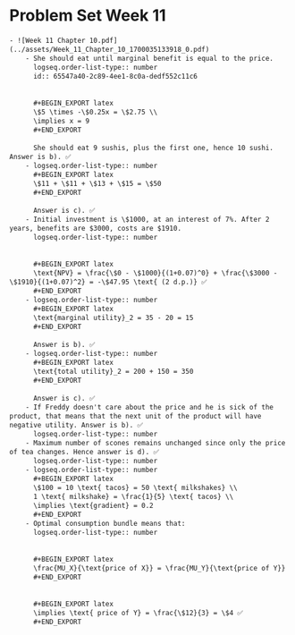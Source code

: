 # Problem Set Week 11
	- ![Week 11 Chapter 10.pdf](../assets/Week_11_Chapter_10_1700035133918_0.pdf)
		- She should eat until marginal benefit is equal to the price.
		  logseq.order-list-type:: number
		  id:: 65547a40-2c89-4ee1-8c0a-dedf552c11c6
		  
		  
		  #+BEGIN_EXPORT latex
		  \$5 \times -\$0.25x = \$2.75 \\
		  \implies x = 9
		  #+END_EXPORT
		  
		  She should eat 9 sushis, plus the first one, hence 10 sushi. Answer is b). ✅
		- logseq.order-list-type:: number
		  #+BEGIN_EXPORT latex
		  \$11 + \$11 + \$13 + \$15 = \$50
		  #+END_EXPORT
		  
		  Answer is c). ✅
		- Initial investment is \$1000, at an interest of 7%. After 2 years, benefits are $3000, costs are $1910.
		  logseq.order-list-type:: number
		  
		  
		  #+BEGIN_EXPORT latex
		  \text{NPV} = \frac{\$0 - \$1000}{(1+0.07)^0} + \frac{\$3000 - \$1910}{(1+0.07)^2} = -\$47.95 \text{ (2 d.p.)} ✅
		  #+END_EXPORT
		- logseq.order-list-type:: number
		  #+BEGIN_EXPORT latex
		  \text{marginal utility}_2 = 35 - 20 = 15
		  #+END_EXPORT
		  
		  Answer is b). ✅
		- logseq.order-list-type:: number
		  #+BEGIN_EXPORT latex
		  \text{total utility}_2 = 200 + 150 = 350
		  #+END_EXPORT
		  
		  Answer is c). ✅
		- If Freddy doesn't care about the price and he is sick of the product, that means that the next unit of the product will have negative utility. Answer is b). ✅
		  logseq.order-list-type:: number
		- Maximum number of scones remains unchanged since only the price of tea changes. Hence answer is d). ✅
		  logseq.order-list-type:: number
		- logseq.order-list-type:: number
		  #+BEGIN_EXPORT latex
		  \$100 = 10 \text{ tacos} = 50 \text{ milkshakes} \\
		  1 \text{ milkshake} = \frac{1}{5} \text{ tacos} \\
		  \implies \text{gradient} = 0.2
		  #+END_EXPORT
		- Optimal consumption bundle means that:
		  logseq.order-list-type:: number
		  
		  
		  #+BEGIN_EXPORT latex
		  \frac{MU_X}{\text{price of X}} = \frac{MU_Y}{\text{price of Y}}
		  #+END_EXPORT
		  
		  
		  #+BEGIN_EXPORT latex
		  \implies \text{ price of Y} = \frac{\$12}{3} = \$4 ✅
		  #+END_EXPORT